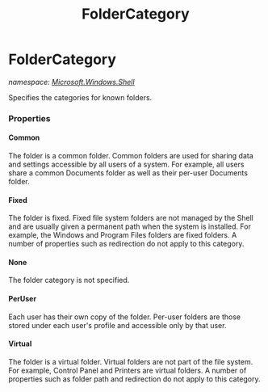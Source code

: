 ﻿---
title: FolderCategory
---

# FolderCategory
_namespace: [Microsoft.Windows.Shell](N-Microsoft.Windows.Shell.html)_

Specifies the categories for known folders.



### Properties

#### Common
The folder is a common folder. Common folders are 
 used for sharing data and settings 
 accessible by all users of a system. For example, 
 all users share a common Documents folder as well 
 as their per-user Documents folder.
#### Fixed
The folder is fixed. Fixed file system folders are not 
 managed by the Shell and are usually given a permanent 
 path when the system is installed. For example, the 
 Windows and Program Files folders are fixed folders. 
 A number of properties such as redirection do not apply 
 to this category.
#### None
The folder category is not specified.
#### PerUser
Each user has their own copy of the folder. Per-user folders 
 are those stored under each user's profile and 
 accessible only by that user.
#### Virtual
The folder is a virtual folder. Virtual folders are not part 
 of the file system. For example, Control Panel and 
 Printers are virtual folders. A number of properties 
 such as folder path and redirection do not apply to this category.


